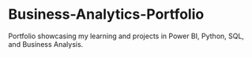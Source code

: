 # Business-Analytics-Portfolio
Portfolio showcasing my learning and projects in Power BI, Python, SQL, and Business Analysis.
